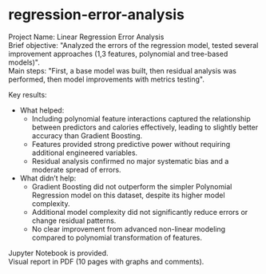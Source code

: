 # regression-error-analysis


Project Name:  Linear Regression Error Analysis  
Brief objective: "Analyzed the errors of the regression model, tested several improvement approaches (1,3 features, polynomial and tree-based models)".  
Main steps: "First, a base model was built, then residual analysis was performed, then model improvements with metrics testing".  

Key results:    
 * What helped:    
     - Including polynomial feature interactions captured the relationship between predictors and calories effectively, leading to slightly better accuracy than Gradient Boosting.   
     - Features provided strong predictive power without requiring additional engineered variables.    
     - Residual analysis confirmed no major systematic bias and a moderate spread of errors.     
 * What didn’t help:  
    - Gradient Boosting did not outperform the simpler Polynomial Regression model on this dataset, despite its higher model complexity.   
    - Additional model complexity did not significantly reduce errors or change residual patterns.  
    - No clear improvement from advanced non-linear modeling compared to polynomial transformation of features.    
    
Jupyter Notebook is provided.    
Visual report in PDF (10 pages with graphs and comments). 

